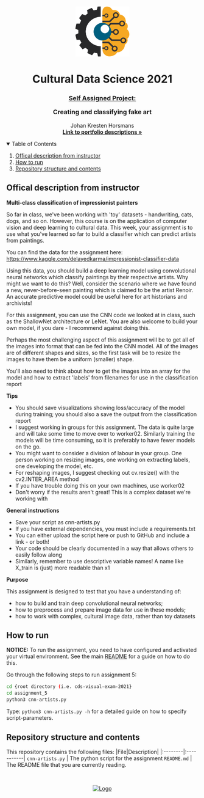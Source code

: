 <!-- PROJECT LOGO -->
<br />
<p align="center">
  <a href="https://github.com/JohanHorsmans/cds-visual-exam-2021">
    <img src="../README_images/computer vision.png" alt="Logo" width="142" height="131">
  </a>
  
  <h1 align="center">Cultural Data Science 2021</h1> 
  <h3 align="center"><ins>Self Assigned Project:</ins>

Creating and classifying fake art</h3> 

  <p align="center">
    Johan Kresten Horsmans
    <br />
    <a href="https://github.com/JohanHorsmans/cds-visual-exam-2021.pdf"><strong>Link to portfolio descriptions »</strong></a>
    <br />
  </p>
</p>

<!-- TABLE OF CONTENTS -->
<details open="open">
  <summary>Table of Contents</summary>
  <ol>
    <li><a href="#offical-description-from-instructor">Offical description from instructor</a></li>
    <li><a href="#how-to-run">How to run</a></li>
    <li><a href="#repository-structure-and-contents">Repository structure and contents</a></li>
  </ol>
</details>

<!-- OFFICIAL DESCRIPTION FROM INSTRUCTOR -->
## Offical description from instructor

__Multi-class classification of impressionist painters__

So far in class, we've been working with 'toy' datasets - handwriting, cats, dogs, and so on. However, this course is on the application of computer vision and deep learning to cultural data. This week, your assignment is to use what you've learned so far to build a classifier which can predict artists from paintings.

You can find the data for the assignment here: https://www.kaggle.com/delayedkarma/impressionist-classifier-data

Using this data, you should build a deep learning model using convolutional neural networks which classify paintings by their respective artists. Why might we want to do this? Well, consider the scenario where we have found a new, never-before-seen painting which is claimed to be the artist Renoir. An accurate predictive model could be useful here for art historians and archivists!

For this assignment, you can use the CNN code we looked at in class, such as the ShallowNet architecture or LeNet. You are also welcome to build your own model, if you dare - I recommend against doing this.

Perhaps the most challenging aspect of this assignment will be to get all of the images into format that can be fed into the CNN model. All of the images are of different shapes and sizes, so the first task will be to resize the images to have them be a uniform (smaller) shape.

You'll also need to think about how to get the images into an array for the model and how to extract 'labels' from filenames for use in the classification report

__Tips__

* You should save visualizations showing loss/accuracy of the model during training; you should also a save the output from the classification report
* I suggest working in groups for this assignment. The data is quite large and will take some time to move over to worker02. Similarly training the models will be time consuming, so it is preferably to have fewer models on the go.
* You might want to consider a division of labour in your group. One person working on resizing images, one working on extracting labels, one developing the model, etc.
* For reshaping images, I suggest checking out cv.resize() with the cv2.INTER_AREA method
* If you have trouble doing this on your own machines, use worker02
* Don't worry if the results aren't great! This is a complex dataset we're working with

__General instructions__

* Save your script as cnn-artists.py
* If you have external dependencies, you must include a requirements.txt
* You can either upload the script here or push to GitHub and include a link - or both!
* Your code should be clearly documented in a way that allows others to easily follow along
* Similarly, remember to use descriptive variable names! A name like X_train is (just) more readable than x1

__Purpose__

This assignment is designed to test that you have a understanding of:

* how to build and train deep convolutional neural networks;
* how to preprocess and prepare image data for use in these models;
* how to work with complex, cultural image data, rather than toy datasets

<!-- HOW TO RUN -->
## How to run

__NOTICE:__ To run the assignment, you need to have configured and activated your virtual environment. See the main [README](https://github.com/JohanHorsmans/cds-visual-exam-2021/blob/main/README.md) for a guide on how to do this.

Go through the following steps to run assignment 5:
```bash
cd {root directory (i.e. cds-visual-exam-2021}
cd assignment_5
python3 cnn-artists.py
```
Type: ```python3 cnn-artists.py -h``` for a detailed guide on how to specify script-parameters. 

<!-- REPOSITORY STRUCTURE AND CONTENTS -->
## Repository structure and contents

This repository contains the following files:
|File|Description|
|:--------|:-----------|
```cnn-artists.py``` | The python script for the assignment
```README.md``` | The README file that you are currently reading.

<br />
<p align="center">
  <a href="https://github.com/JohanHorsmans/cds-visual-exam-2021">
    <img src="../README_images/logo_au.png" alt="Logo" width="300" height="102">
  </a>


